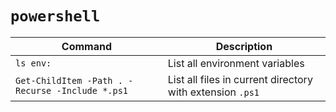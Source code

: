# `powershell`

| Command | Description |
| ------- | ----------- |
| `ls env:`                                                 | List all environment variables |
| `Get-ChildItem -Path . -Recurse -Include *.ps1`           | List all files in current directory with extension `.ps1` |
